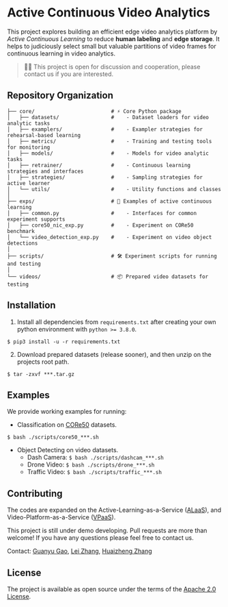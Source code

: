 # Active Continuous Video Analytics

This project explores building an efficient edge video analytics platform
by *Active Continuous Learning* to reduce **human labeling** and **edge
storage**. It helps to judiciously select small but valuable partitions
of video frames for continuous learning in video analytics.

> 🧑‍💻 This project is open for discussion and cooperation,
> please contact us if you are interested.

## Repository Organization

```
├── core/                         # ⚡ Core Python package
│   ├── datasets/                 #    - Dataset loaders for video analytic tasks
│   ├── examplers/                #    - Exampler strategies for rehearsal-based learning
│   ├── metrics/                  #    - Training and testing tools for monitoring
│   ├── models/                   #    - Models for video analytic tasks
│   ├── retrainer/                #    - Continuous learning strategies and interfaces
│   ├── strategies/               #    - Sampling strategies for active learner
│   └── utils/                    #    - Utility functions and classes
│
├── exps/                         # 🔬 Examples of active continuous learning
│   ├── common.py                 #    - Interfaces for common experiment supports
│   ├── core50_nic_exp.py         #    - Experiment on CORe50 benchmark
│   └── video_detection_exp.py    #    - Experiment on video object detections
│
├── scripts/                      # 🛠️ Experiment scripts for running and testing
│
└── videos/                       # 📦 Prepared video datasets for testing
```

## Installation

1. Install all dependencies from `requirements.txt` after creating your
   own python environment with `python >= 3.8.0`.

```shell
$ pip3 install -u -r requirements.txt
```

2. Download prepared datasets (release sooner), and then unzip on the projects root path.

```shell
$ tar -zxvf ***.tar.gz
```

## Examples

We provide working examples for running:

- Classification on [CORe50](https://vlomonaco.github.io/core50/) datasets.

```shell
$ bash ./scripts/core50_***.sh
```

- Object Detecting on video datasets.
    - Dash Camera:  `$ bash ./scripts/dashcam_***.sh`
    - Drone Video:  `$ bash ./scripts/drone_***.sh`
    - Traffic Video:  `$ bash ./scripts/traffic_***.sh`

## Contributing

The codes are expanded on the Active-Learning-as-a-Service
([ALaaS](https://github.com/MLSysOps/Active-Learning-as-a-Service)), and
Video-Platform-as-a-Service ([VPaaS](https://arxiv.org/abs/2102.03012)).

This project is still under demo developing. Pull requests are more than welcome! If you have any questions please feel
free to contact us.

Contact:
[Guanyu Gao](mailto:gygao@njust.edu.cn),
[Lei Zhang](mailto:lei.zhang@njust.edu.cn),
[Huaizheng Zhang](mailto:huaizhen001@e.ntu.edu.sg)

## License
The project is available as open source under the terms of the [Apache 2.0 License](http://www.apache.org/licenses/LICENSE-2.0).